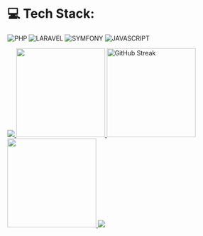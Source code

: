 # 💻 Tech Stack:
![PHP](https://img.shields.io/badge/php-%237A86B8.svg?style=for-the-badge&logo=php&logoColor=white)
![LARAVEL](https://img.shields.io/badge/laravel-%23F9322C.svg?style=for-the-badge&logo=laravel&logoColor=white) 
![SYMFONY](https://img.shields.io/badge/symfony-%23262626.svg?style=for-the-badge&logo=symfony&logoColor=white) 
![JAVASCRIPT](https://img.shields.io/badge/javascript-%23262626.svg?style=for-the-badge&logo=javascript&logoColor=white) 

<a href="https://github-contributor-stats.vercel.app/api?username=pankajsondagar07&title_color=006AFF&text_color=417E87&icon_color=0579C3&bg_color=ffffff00&hide_border=true&show_icons=true&include_all_commits=true&count_private=true&disable_animations=true" target="_blank">
  <img src="https://github-contributor-stats.vercel.app/api?username=pankajsondagar07&title_color=006AFF&text_color=417E87&icon_color=0579C3&bg_color=ffffff00&hide_border=true&show_icons=true&include_all_commits=true&count_private=true&disable_animations=true" />
</a>
<a href="https://github-readme-stats.vercel.app/api?username=pankajsondagar07&hide_border=true&show_icons=true&include_all_commits=true&count_private=true&disable_animations=true&rank_icon=percentile&theme=transparent" target="_blank">
  <img height=200 src="https://github-readme-stats.vercel.app/api?username=pankajsondagar07&hide_border=true&show_icons=true&include_all_commits=true&count_private=true&disable_animations=true&rank_icon=percentile&theme=transparent" />
</a>
<a href="https://streak-stats.demolab.com?user=pankajsondagar07&theme=transparent&hide_border=true" target="_blank">
<img height=200  src="https://streak-stats.demolab.com?user=pankajsondagar07&theme=transparent&hide_border=true" alt="GitHub Streak" />
</a>
<a href="https://github-readme-stats.vercel.app/api/top-langs/?username=pankajsondagar07&layout=donut&hide_border=true&show_icons=true&include_all_commits=true&count_private=true&disable_animations=true&theme=transparent" target="_blank">
  <img height=200 src="https://github.com/pankajsondagar07/github-readme-stats" />
</a>

<a href="https://github-readme-activity-graph.vercel.app/graph?username=pankajsondagar07&bg_color=0000000&color=0579C3&line=0579C3&point=417E87&area_color=006AFF&area=true&hide_border=true" target="_blank">
  <img src="https://github-readme-activity-graph.vercel.app/graph?username=pankajsondagar07&bg_color=0000000&color=0579C3&line=0579C3&point=417E87&area_color=006AFF&area=true&hide_border=true" />
</a>
